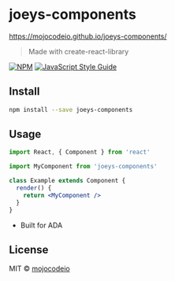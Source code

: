 # joeys-components

https://mojocodeio.github.io/joeys-components/

> Made with create-react-library

[![NPM](https://img.shields.io/npm/v/joey.svg)](https://www.npmjs.com/package/joey) [![JavaScript Style Guide](https://img.shields.io/badge/code_style-standard-brightgreen.svg)](https://standardjs.com)

## Install

```bash
npm install --save joeys-components
```

## Usage

```jsx
import React, { Component } from 'react'

import MyComponent from 'joeys-components'

class Example extends Component {
  render() {
    return <MyComponent />
  }
}
```

- Built for ADA

## License

MIT © [mojocodeio](https://github.com/mojocodeio)
